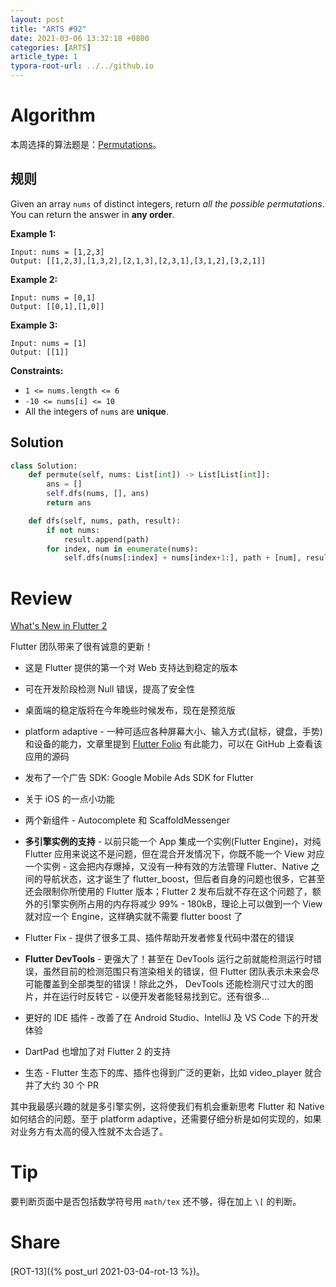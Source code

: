 ```yaml
---
layout: post
title: "ARTS #92"
date: 2021-03-06 13:32:18 +0800
categories: [ARTS]
article_type: 1
typora-root-url: ../../github.io
---
```



# Algorithm

本周选择的算法题是：[Permutations](https://leetcode.com/problems/permutations/)。


## 规则

Given an array `nums` of distinct integers, return *all the possible permutations*. You can return the answer in **any order**.

 

**Example 1:**

```
Input: nums = [1,2,3]
Output: [[1,2,3],[1,3,2],[2,1,3],[2,3,1],[3,1,2],[3,2,1]]
```

**Example 2:**

```
Input: nums = [0,1]
Output: [[0,1],[1,0]]
```

**Example 3:**

```
Input: nums = [1]
Output: [[1]]
```

 

**Constraints:**

- `1 <= nums.length <= 6`
- `-10 <= nums[i] <= 10`
- All the integers of `nums` are **unique**.

## Solution

```python
class Solution:
    def permute(self, nums: List[int]) -> List[List[int]]:
        ans = []
        self.dfs(nums, [], ans)
        return ans

    def dfs(self, nums, path, result):
        if not nums:
            result.append(path)
        for index, num in enumerate(nums):
            self.dfs(nums[:index] + nums[index+1:], path + [num], result)
```


# Review

[What's New in Flutter 2](https://medium.com/flutter/whats-new-in-flutter-2-0-fe8e95ecc65)

Flutter 团队带来了很有诚意的更新！

- 这是 Flutter 提供的第一个对 Web 支持达到稳定的版本

- 可在开发阶段检测 Null 错误，提高了安全性

- 桌面端的稳定版将在今年晚些时候发布，现在是预览版

- platform adaptive - 一种可适应各种屏幕大小、输入方式(鼠标，键盘，手势)和设备的能力，文章里提到 [Flutter Folio](https://github.com/gskinnerTeam/flutter-folio) 有此能力，可以在 GitHub 上查看该应用的源码

- 发布了一个广告 SDK: Google Mobile Ads SDK for Flutter

- 关于 iOS 的一点小功能

- 两个新组件 - Autocomplete 和 ScaffoldMessenger

- **多引擎实例的支持** - 以前只能一个 App 集成一个实例(Flutter Engine)，对纯 Flutter 应用来说这不是问题，但在混合开发情况下，你既不能一个 View 对应一个实例 - 这会把内存爆掉，又没有一种有效的方法管理 Flutter、Native 之间的导航状态，这才诞生了 flutter_boost，但后者自身的问题也很多，它甚至还会限制你所使用的 Flutter 版本；Flutter 2 发布后就不存在这个问题了，额外的引擎实例所占用的内存将减少 99% - 180kB，理论上可以做到一个 View 就对应一个 Engine，这样确实就不需要 flutter boost 了

- Flutter Fix - 提供了很多工具、插件帮助开发者修复代码中潜在的错误

- **Flutter DevTools** - 更强大了！甚至在 DevTools 运行之前就能检测运行时错误，虽然目前的检测范围只有渲染相关的错误，但 Flutter 团队表示未来会尽可能覆盖到全部类型的错误！除此之外， DevTools 还能检测尺寸过大的图片，并在运行时反转它 - 以便开发者能轻易找到它。还有很多...

- 更好的 IDE 插件 - 改善了在 Android Studio、IntelliJ 及 VS Code 下的开发体验

- DartPad 也增加了对 Flutter 2 的支持

- 生态 - Flutter 生态下的库、插件也得到广泛的更新，比如 video_player 就合并了大约 30 个 PR

其中我最感兴趣的就是多引擎实例，这将使我们有机会重新思考 Flutter 和 Native 如何结合的问题。至于 platform adaptive，还需要仔细分析是如何实现的，如果对业务方有太高的侵入性就不太合适了。

# Tip

要判断页面中是否包括数学符号用 `math/tex` 还不够，得在加上 `\[` 的判断。

# Share

[ROT-13]({% post_url 2021-03-04-rot-13 %})。